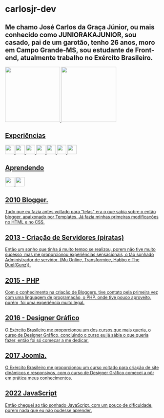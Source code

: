 # carlosjr-dev

## Me chamo José Carlos da Graça Júnior, ou mais conhecido como JUNIORAKAJUNIOR, sou casado, pai de um garotão, tenho 26 anos, moro em Campo Grande-MS, sou estudante de Front-end, atualmente trabalho no Exército Brasileiro.

<div>
<a href="https://github.com/carlosjr-dev">
  <img height="180em" src="https://github-readme-stats.vercel.app/api/top-langs/?username=carlosjr-dev&layout=compact&langs_count=7&theme=dracula"/>
<img height="180em" src="https://github-readme-stats.vercel.app/api?username=carlosjr-dev&show_icons=true&theme=dracula&include_all_commits=true&count_private=true"/>
</div>
  

## Experiências 

<img src="https://cdn.jsdelivr.net/gh/devicons/devicon/icons/behance/behance-original.svg" width="30" height="30"/> <img src="https://cdn.jsdelivr.net/gh/devicons/devicon/icons/photoshop/photoshop-plain.svg" width="30" height="30"/> <img src="https://cdn.jsdelivr.net/gh/devicons/devicon/icons/illustrator/illustrator-plain.svg" width="30" height="30"/> <img src="https://cdn.jsdelivr.net/gh/devicons/devicon/icons/behance/behance-original.svg" width="30" height="30"/> 
<img src="https://cdn.jsdelivr.net/gh/devicons/devicon/icons/html5/html5-original.svg" width="30" height="30"/>
<img src="https://cdn.jsdelivr.net/gh/devicons/devicon/icons/css3/css3-original.svg" width="30" height="30"/>
<img src="https://cdn.jsdelivr.net/gh/devicons/devicon/icons/javascript/javascript-original.svg" width="30" height="30"/>


## Aprendendo 

<img src="https://cdn.jsdelivr.net/gh/devicons/devicon/icons/react/react-original.svg" width="30" height="30"/> <img src="https://cdn.jsdelivr.net/gh/devicons/devicon/icons/typescript/typescript-original.svg" width="30" height="30"/>

## 2010 Blogger.

Tudo que eu fazia antes voltado para "telas" era o que sabia sobre o então blogger, apaixonado por Templates. Já fazia minhas primeiras modificações no HTML e no CSS.

## 2013 - Criação de Servidores (piratas)

Então um sonho que tinha á muito tempo se realizou, porem não tive muito sucesso, mas me proporcionou experiências sensacionais, o tão sonhado Administrador de servidor. (Mu Online, Transformice, Habbo e  The Duel(Gunz)).

## 2015 - PHP

Com o conhecimento na criação de Bloggers, tive contato pela primeira vez com uma linguagem de programação, o PHP, onde tive pouco aproveito, porém, foi uma experiência muito legal. 

## 2016 - Designer Gráfico 

O Exército Brasileiro me proporcionou um dos cursos que mais queria, o curso de Designer Gráfico, concluindo o curso eu já sábia o que queria fazer, então foi só começar a me dedicar.

## 2017 Joomla.

O Exército Brasileiro me proporcionou um curso voltado para criação de site dinâmicos e responsivos, com o curso de Designer Gráfico comecei a pôr em prática meus conhecimentos.


## 2022 JavaScript

Então cheguei ao tão sonhado JavaScript, com um pouco de dificuldade, porem nada que eu não pudesse aprender.


